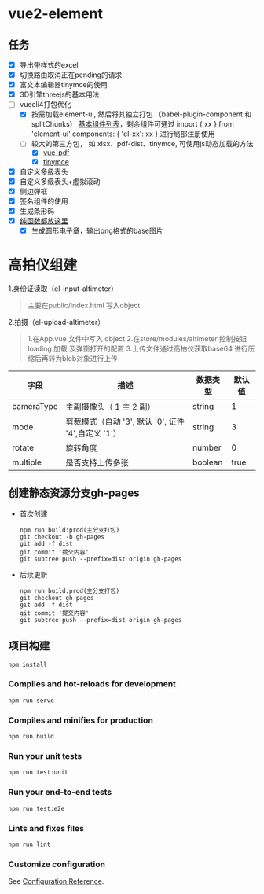 # vue2-element

## 任务
  - [x] 导出带样式的excel
  - [x] 切换路由取消正在pending的请求
  - [x] 富文本编辑器tinymce的使用
  - [x] 3D引擎threejs的基本用法
  - [ ] vuecli4打包优化
    - [x] 按需加载element-ui, 然后将其独立打包 （babel-plugin-component 和 splitChunks）
          [基本组件列表](src/vendor/Element.js)，剩余组件可通过 import { xx } from 'element-ui'  components: { 'el-xx': xx } 进行局部注册使用
    - [ ] 较大的第三方包， 如 xlsx、pdf-dist、tinymce, 可使用js动态加载的方法
      - [x] [vue-pdf](src/components/VuePdf/)
      - [x] [tinymce](src/components/Tinymce/)
  - [x] 自定义多级表头
  - [x] 自定义多级表头+虚拟滚动
  - [x] 侧边弹框
  - [x] 签名组件的使用
  - [x] 生成条形码
  - [x] [纯函数都放这里](src/utils/util.js)
    - [x] 生成圆形电子章，输出png格式的base图片

# 高拍仪组建
1.身份证读取（el-input-altimeter）
> 主要在public/index.html 写入object

2.拍摄（el-upload-altimeter）
> 1.在App.vue 文件中写入 object
> 2.在store/modules/altimeter 控制按钮loading 加载 及弹窗打开的配置
> 3.上传文件通过高拍仪获取base64 进行压缩后再转为blob对象进行上传

| 字段 | 描述 | 数据类型 | 默认值 |
| -- | -- | -- | -- |
| cameraType| 主副摄像头（ 1 主 2 副） | string | 1|
| mode| 剪裁模式（自动 '3', 默认 '0', 证件 '4',自定义 '1'） | string |  3 |
| rotate| 旋转角度 | number |  0 |
| multiple| 是否支持上传多张 | boolean | true |

## 创建静态资源分支gh-pages

- 首次创建
  ```
  npm run build:prod(主分支打包)
  git checkout -b gh-pages
  git add -f dist
  git commit '提交内容'
  git subtree push --prefix=dist origin gh-pages
  ```

- 后续更新
  ```
  npm run build:prod(主分支打包)
  git checkout gh-pages
  git add -f dist
  git commit '提交内容'
  git subtree push --prefix=dist origin gh-pages
  ```

## 项目构建
```
npm install
```

### Compiles and hot-reloads for development
```
npm run serve
```

### Compiles and minifies for production
```
npm run build
```

### Run your unit tests
```
npm run test:unit
```

### Run your end-to-end tests
```
npm run test:e2e
```

### Lints and fixes files
```
npm run lint
```

### Customize configuration
See [Configuration Reference](https://cli.vuejs.org/config/).
